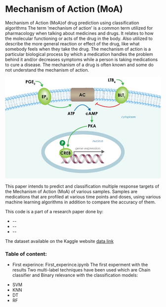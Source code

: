 # Mechanism of Action (MoA) 
Mechanism of Action (MoA)of drug prediction using classification algorithms
The term ’mechanism of action’ is a common term utilized for pharmacology when talking about medicines and
drugs. It relates to how the molecular functioning or acts of the drug in the body. Also utilized to describe the more general
reaction or effect of the drug, like what somebody feels when
they take the drug. The mechanism of action is a particular
biological process by which a medication handles the problem
behind it and/or decreases symptoms while a person is taking
medications to cure a disease. The mechanism of a drug is often known and some do not understand the mechanism of action.


![(cAMP) signaling pathway](https://github.com/HanaDev1/MoA_classification/blob/master/moap.png)

This paper intends to predict and classification multiple response
targets of the Mechanism of Action (MoA) of various samples.
Samples are medications that are profiled at various time points
and doses, using various machine learning algorithms in addition
to compare the accuracy of them. 

This code is a part of a research paper done by:
* --
* --
* --

The dataset available on the Kaggle website
[data link](https://www.kaggle.com/c/lish-moa)

### Table of content:
* First experince: First_experince.ipynb
The first experment with the results
Two multi-label techniques have been used which are Chain classifier and Binary relevance with the classification models: 
- SVM 
- KNN
- DT
- RF
 
